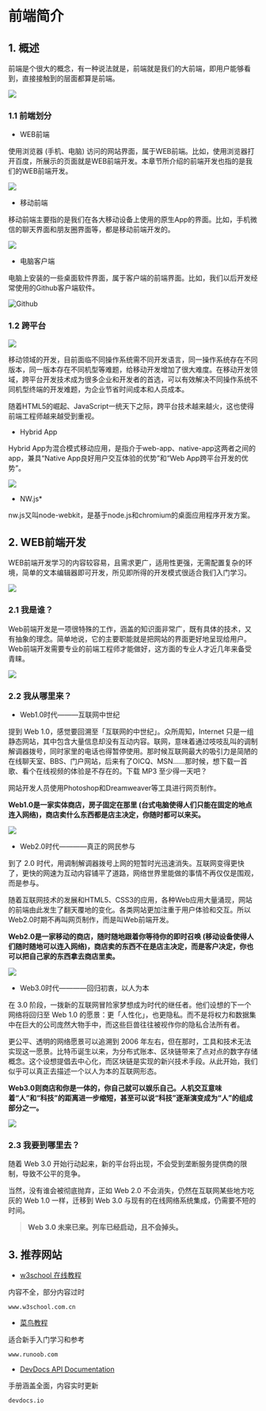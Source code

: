 # 前端简介

## 1. 概述

前端是个很大的概念，有一种说法就是，前端就是我们的大前端，即用户能够看到，直接接触到的层面都算是前端。

![](images/all.png)

### 1.1 前端划分

- WEB前端

使用浏览器 (手机、电脑) 访问的网站界面，属于WEB前端。比如，使用浏览器打开百度，所展示的页面就是WEB前端开发。本章节所介绍的前端开发也指的是我们的WEB前端开发。

![](images/baidu.png) 

- 移动前端

移动前端主要指的是我们在各大移动设备上使用的原生App的界面。比如，手机微信的聊天界面和朋友圈界面等，都是移动前端开发的。

![](images/mobile.png)

- 电脑客户端

电脑上安装的一些桌面软件界面，属于客户端的前端界面。比如，我们以后开发经常使用的Github客户端软件。

![Github](images/github.png)

### 1.2 跨平台

![](images/huafen.png)

移动领域的开发，目前面临不同操作系统需不同开发语言，同一操作系统存在不同版本，同一版本存在不同机型等难题，给移动开发增加了很大难度。在移动开发领域，跨平台开发技术成为很多企业和开发者的首选，可以有效解决不同操作系统不同机型终端的开发难题，为企业节省时间成本和人员成本。

随着HTML5的崛起、JavaScript一统天下之际，跨平台技术越来越火，这也使得前端工程师越来越受到重视。

- Hybrid App

Hybrid App为混合模式移动应用，是指介于web-app、native-app这两者之间的app，兼具“Native App良好用户交互体验的优势”和“Web App跨平台开发的优势”。

![](images/12.png)

- NW.js*

nw.js又叫node-webkit，是基于node.js和chromium的桌面应用程序开发方案。

## 2. WEB前端开发

WEB前端开发学习的内容较容易，且需求更广，适用性更强，无需配置复杂的环境，简单的文本编辑器即可开发，所见即所得的开发模式很适合我们入门学习。

![](images/2.jpg)

### 2.1 我是谁？

Web前端开发是一项很特殊的工作，涵盖的知识面非常广，既有具体的技术，又有抽象的理念。简单地说，它的主要职能就是把网站的界面更好地呈现给用户。Web前端开发需要专业的前端工程师才能做好，这方面的专业人才近几年来备受青睐。

![](images/3.jpg)

### 2.2 我从哪里来？

- Web1.0时代———互联网中世纪

提到 Web 1.0，感觉要回溯至「互联网的中世纪」。众所周知，Internet 只是一组静态网站，其中包含大量信息却没有互动内容。联网，意味着通过吱吱乱叫的调制解调器拨号，同时家里的电话也得暂停使用。那时候互联网最大的吸引力是简陋的在线聊天室、BBS、门户网站，后来有了OICQ、MSN……那时候，想下载一首歌、看个在线视频的体验是不存在的。下载 MP3 至少得一天吧？

网站开发人员使用Photoshop和Dreamweaver等工具进行网页制作。

**Web1.0是一家实体商店，房子固定在那里 (台式电脑使得人们只能在固定的地点连入网络)，商店卖什么东西都是店主决定，你随时都可以来买。**

![](images/web1.jpg)

- Web2.0时代————真正的网民参与

到了 2.0 时代，用调制解调器拨号上网的短暂时光迅速消失。互联网变得更快了，更快的网速为互动内容铺平了道路，网络世界里能做的事情不再仅仅是围观，而是参与。

随着互联网技术的发展和HTML5、CSS3的应用，各种Web应用大量涌现，网站的前端由此发生了翻天覆地的变化。各类网站更加注重于用户体验和交互。所以Web2.0时期不再叫网页制作，而是叫Web前端开发。

**Web2.0是一家移动的商店，随时随地跟着你等待你的即时召唤 (移动设备使得人们随时随地可以连入网络)，商店卖的东西不在是店主决定，而是客户决定，你也可以把自己家的东西拿去商店里卖。**

![](images/web1-2.jpg)

<!-- ![](images/web2.jpg) -->

- Web3.0时代————回归初衷，以人为本

在 3.0 阶段，一拨新的互联网冒险家梦想成为时代的继任者。他们设想的下一个网络将回归至 Web 1.0 的愿景：更「人性化」，也更隐私。而不是将权力和数据集中在巨大的公司庞然大物手中，而这些巨兽往往被视作你的隐私合法所有者。

更公平、透明的网络愿景可以追溯到 2006 年左右，但在那时，工具和技术无法实现这一愿景。比特币诞生以来，为分布式账本、区块链带来了点对点的数字存储概念。这个设想提倡去中心化，而区块链是实现的新兴技术手段。从此开始，我们似乎可以真正去描述一个以人为本的互联网形态。

**Web3.0则商店和你是一体的，你自己就可以娱乐自己。人机交互意味着“人”和“科技”的距离进一步缩短，甚至可以说“科技”逐渐演变成为“人”的组成部分之一。**

![](images/web3.png)

### 2.3 我要到哪里去？

随着 Web 3.0 开始行动起来，新的平台将出现，不会受到垄断服务提供商的限制，导致不公平的竞争。

当然，没有谁会被彻底抛弃，正如 Web 2.0 不会消失，仍然在互联网某些地方吃灰的 Web 1.0 一样，迁移到 Web 3.0 与现有的在线网络系统集成，仍需要不短的时间。

>**Web 3.0 未来已来。列车已经启动，且不会掉头。**

## 3. 推荐网站

- [w3school 在线教程](http://www.w3school.com.cn/)

内容不全，部分内容过时

`www.w3school.com.cn` 

- [菜鸟教程](http://www.runoob.com/)

适合新手入门学习和参考

`www.runoob.com` 

- [DevDocs API Documentation](http://devdocs.io/)

手册涵盖全面，内容实时更新

`devdocs.io` 
